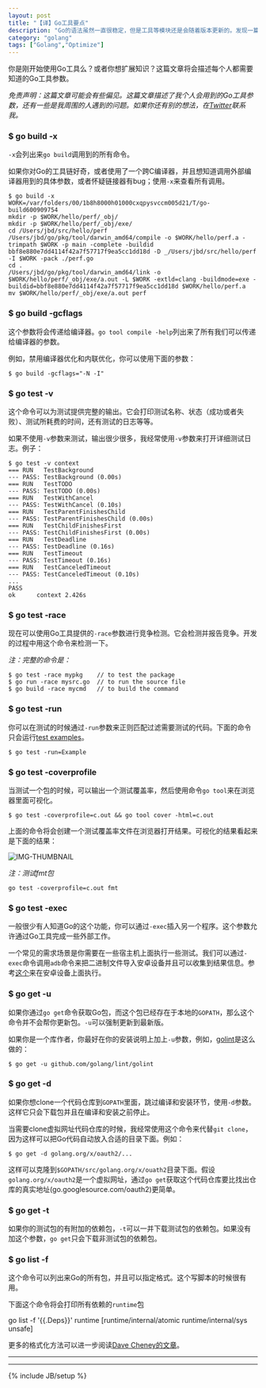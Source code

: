 ```yaml
---
layout: post
title: "【译】Go工具要点"
description: "Go的语法虽然一直很稳定，但是工具等模块还是会随着版本更新的。发现一篇不错的文章，果断翻译之。"
category: "golang"
tags: ["Golang","Optimize"]
---
```


你是刚开始使用Go工具么？或者你想扩展知识？这篇文章将会描述每个人都需要知道的Go工具参数。

*免责声明：这篇文章可能会有些偏见。这篇文章描述了我个人会用到的Go工具参数，还有一些是我周围的人遇到的问题。如果你还有别的想法，在[Twitter](https://twitter.com/rakyll)联系我。*

### $ go build -x

`-x`会列出来`go build`调用到的所有命令。

如果你对Go的工具链好奇，或者使用了一个跨C编译器，并且想知道调用外部编译器用到的具体参数，或者怀疑链接器有bug；使用`-x`来查看所有调用。

	$ go build -x
	WORK=/var/folders/00/1b8h8000h01000cxqpysvccm005d21/T/go-build600909754
	mkdir -p $WORK/hello/perf/_obj/
	mkdir -p $WORK/hello/perf/_obj/exe/
	cd /Users/jbd/src/hello/perf
	/Users/jbd/go/pkg/tool/darwin_amd64/compile -o $WORK/hello/perf.a -trimpath $WORK -p main -complete -buildid bbf8e880e7dd4114f42a7f57717f9ea5cc1dd18d -D _/Users/jbd/src/hello/perf -I $WORK -pack ./perf.go
	cd .
	/Users/jbd/go/pkg/tool/darwin_amd64/link -o $WORK/hello/perf/_obj/exe/a.out -L $WORK -extld=clang -buildmode=exe -buildid=bbf8e880e7dd4114f42a7f57717f9ea5cc1dd18d $WORK/hello/perf.a
	mv $WORK/hello/perf/_obj/exe/a.out perf

### $ go build -gcflags

这个参数将会传递给编译器。`go tool compile -help`列出来了所有我们可以传递给编译器的参数。

例如，禁用编译器优化和内联优化，你可以使用下面的参数：

	$ go build -gcflags="-N -I"

### $ go test -v

这个命令可以为测试提供完整的输出。它会打印测试名称、状态（成功或者失败）、测试所耗费的时间，还有测试的日志等等。

如果不使用`-v`参数来测试，输出很少很多，我经常使用`-v`参数来打开详细测试日志。例子：

	$ go test -v context
	=== RUN   TestBackground
	--- PASS: TestBackground (0.00s)
	=== RUN   TestTODO
	--- PASS: TestTODO (0.00s)
	=== RUN   TestWithCancel
	--- PASS: TestWithCancel (0.10s)
	=== RUN   TestParentFinishesChild
	--- PASS: TestParentFinishesChild (0.00s)
	=== RUN   TestChildFinishesFirst
	--- PASS: TestChildFinishesFirst (0.00s)
	=== RUN   TestDeadline
	--- PASS: TestDeadline (0.16s)
	=== RUN   TestTimeout
	--- PASS: TestTimeout (0.16s)
	=== RUN   TestCanceledTimeout
	--- PASS: TestCanceledTimeout (0.10s)
	...
	PASS
	ok  	context	2.426s

### $ go test -race

现在可以使用Go工具提供的`-race`参数进行竞争检测。它会检测并报告竞争。开发的过程中用这个命令来检测一下。

*注：完整的命令是：*

	$ go test -race mypkg    // to test the package
	$ go run -race mysrc.go  // to run the source file
	$ go build -race mycmd   // to build the command

### $ go test -run

你可以在测试的时候通过`-run`参数来正则匹配过滤需要测试的代码。下面的命令只会运行[test examples](https://blog.golang.org/examples)。

	$ go test -run=Example

### $ go test -coverprofile

当测试一个包的时候，可以输出一个测试覆盖率，然后使用命令`go tool`来在浏览器里面可视化。

	$ go test -coverprofile=c.out && go tool cover -html=c.out

上面的命令将会创建一个测试覆盖率文件在浏览器打开结果。可视化的结果看起来是下面的结果：

![IMG-THUMBNAIL](http://golang.rakyll.org/img/context-coverage.png)

*注：测试fmt包*

	go test -coverprofile=c.out fmt

### $ go test -exec

一般很少有人知道Go的这个功能，你可以通过`-exec`插入另一个程序。这个参数允许通过Go工具完成一些外部工作。

一个常见的需求场景是你需要在一些宿主机上面执行一些测试。我们可以通过`-exec`命令调用`adb`命令来把二进制文件导入安卓设备并且可以收集到结果信息。参考[这个](https://github.com/golang/go/blob/master/misc/android/go_android_exec.go)来在安卓设备上面执行。

### $ go get -u

如果你通过`go get`命令获取Go包，而这个包已经存在于本地的`GOPATH`，那么这个命令并不会帮你更新包。`-u`可以强制更新到最新版。

如果你是一个库作者，你最好在你的安装说明上加上`-u`参数，例如，[golint](https://github.com/golang/lint#installation)是这么做的：

	$ go get -u github.com/golang/lint/golint

### $ go get -d

如果你想clone一个代码仓库到`GOPATH`里面，跳过编译和安装环节，使用`-d`参数。这样它只会下载包并且在编译和安装之前停止。

当需要clone虚拟网址代码仓库的时候，我经常使用这个命令来代替`git clone`，因为这样可以把Go代码自动放入合适的目录下面。例如：

	$ go get -d golang.org/x/oauth2/...

这样可以克隆到`$GOPATH/src/golang.org/x/ouath2`目录下面。假设`golang.org/x/oauth2`是一个虚拟网址，通过`go get`获取这个代码仓库要比找出仓库的真实地址(go.googlesource.com/oauth2)更简单。

### $ go get -t

如果你的测试包的有附加的依赖包，`-t`可以一并下载测试包的依赖包。如果没有加这个参数，`go get`只会下载非测试包的依赖包。

### $ go list -f

这个命令可以列出来Go的所有包，并且可以指定格式。这个写脚本的时候很有用。

下面这个命令将会打印所有依赖的`runtime`包

go list -f '{{.Deps}}' runtime
[runtime/internal/atomic runtime/internal/sys unsafe]

更多的格式化方法可以进一步阅读[Dave Cheney的文章](http://dave.cheney.net/2014/09/14/go-list-your-swiss-army-knife)。

---



---

{% include JB/setup %}
